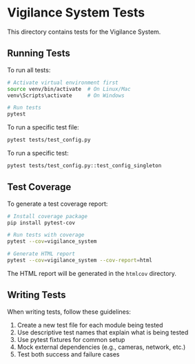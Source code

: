 # Vigilance System Tests

This directory contains tests for the Vigilance System.

## Running Tests

To run all tests:

```bash
# Activate virtual environment first
source venv/bin/activate  # On Linux/Mac
venv\Scripts\activate     # On Windows

# Run tests
pytest
```

To run a specific test file:

```bash
pytest tests/test_config.py
```

To run a specific test:

```bash
pytest tests/test_config.py::test_config_singleton
```

## Test Coverage

To generate a test coverage report:

```bash
# Install coverage package
pip install pytest-cov

# Run tests with coverage
pytest --cov=vigilance_system

# Generate HTML report
pytest --cov=vigilance_system --cov-report=html
```

The HTML report will be generated in the `htmlcov` directory.

## Writing Tests

When writing tests, follow these guidelines:

1. Create a new test file for each module being tested
2. Use descriptive test names that explain what is being tested
3. Use pytest fixtures for common setup
4. Mock external dependencies (e.g., cameras, network, etc.)
5. Test both success and failure cases

